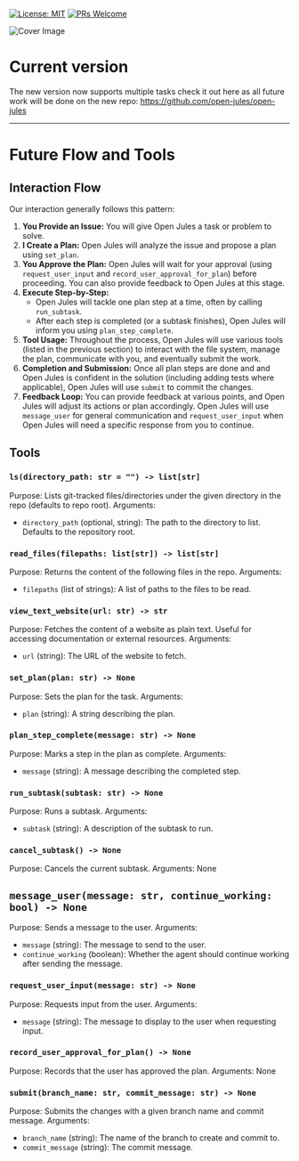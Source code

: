 [![License: MIT](https://img.shields.io/badge/License-MIT-yellow.svg)](https://opensource.org/licenses/MIT)
[![PRs Welcome](https://img.shields.io/badge/PRs-welcome-brightgreen.svg?style=flat-square)](CONTRIBUTING.md)

![Cover Image](public/cover.png)

# Current version
The new version now supports multiple tasks check it out here as all future work will be done on the new repo: https://github.com/open-jules/open-jules

---------------------------------------------------

# Future Flow and Tools

## Interaction Flow

Our interaction generally follows this pattern:
1.  **You Provide an Issue:** You will give Open Jules a task or problem to solve.
2.  **I Create a Plan:** Open Jules will analyze the issue and propose a plan using `set_plan`.
3.  **You Approve the Plan:** Open Jules will wait for your approval (using `request_user_input` and `record_user_approval_for_plan`) before proceeding. You can also provide feedback to Open Jules at this stage.
4.  **Execute Step-by-Step:**
    - Open Jules will tackle one plan step at a time, often by calling `run_subtask`.
    - After each step is completed (or a subtask finishes), Open Jules will inform you using `plan_step_complete`.
5.  **Tool Usage:** Throughout the process, Open Jules will use various tools (listed in the previous section) to interact with the file system, manage the plan, communicate with you, and eventually submit the work.
6.  **Completion and Submission:** Once all plan steps are done and and Open Jules is confident in the solution (including adding tests where applicable), Open Jules will use `submit` to commit the changes.
7.  **Feedback Loop:** You can provide feedback at various points, and Open Jules will adjust its actions or plan accordingly. Open Jules will use `message_user` for general communication and `request_user_input` when Open Jules will need a specific response from you to continue.

## Tools

### `ls(directory_path: str = "") -> list[str]`
Purpose: Lists git-tracked files/directories under the given directory in the repo (defaults to repo root).
Arguments:
- `directory_path` (optional, string): The path to the directory to list. Defaults to the repository root.

### `read_files(filepaths: list[str]) -> list[str]`
Purpose: Returns the content of the following files in the repo.
Arguments:
- `filepaths` (list of strings): A list of paths to the files to be read.

### `view_text_website(url: str) -> str`
Purpose: Fetches the content of a website as plain text. Useful for accessing documentation or external resources.
Arguments:
- `url` (string): The URL of the website to fetch.

### `set_plan(plan: str) -> None`
Purpose: Sets the plan for the task.
Arguments:
- `plan` (string): A string describing the plan.

### `plan_step_complete(message: str) -> None`
Purpose: Marks a step in the plan as complete.
Arguments:
- `message` (string): A message describing the completed step.

### `run_subtask(subtask: str) -> None`
Purpose: Runs a subtask.
Arguments:
- `subtask` (string): A description of the subtask to run.

### `cancel_subtask() -> None`
Purpose: Cancels the current subtask.
Arguments: None

## `message_user(message: str, continue_working: bool) -> None`
Purpose: Sends a message to the user.
Arguments:
- `message` (string): The message to send to the user.
- `continue_working` (boolean): Whether the agent should continue working after sending the message.

### `request_user_input(message: str) -> None`
Purpose: Requests input from the user.
Arguments:
- `message` (string): The message to display to the user when requesting input.

### `record_user_approval_for_plan() -> None`
Purpose: Records that the user has approved the plan.
Arguments: None

### `submit(branch_name: str, commit_message: str) -> None`
Purpose: Submits the changes with a given branch name and commit message.
Arguments:
- `branch_name` (string): The name of the branch to create and commit to.
- `commit_message` (string): The commit message.

